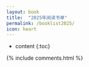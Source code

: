 ```yaml
---
layout: book
title:  "2025年阅读书单"
permalink: /booklist2025/
icon: heart
---
```


* content
{:toc}


<div class="grid">
    <!-- <div class="grid-item">
    </div> -->
</div>





<script src="{{ " /js/masonry.pkgd.min.js " | prepend: site.baseurl }}" charset="utf-8"></script>
<script src="{{ " /js/waterfall_2022.js " | prepend: site.baseurl }}" charset="utf-8"></script>

<!-- <h2 id="comments">Comments</h2> -->
{% include comments.html %}
